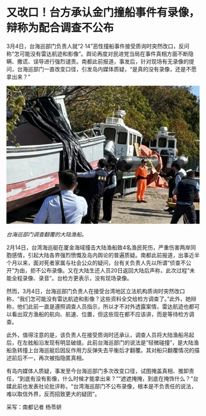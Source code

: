 # 又改口！台方承认金门撞船事件有录像，辩称为配合调查不公布

3月4日，台海巡部门负责人就“2·14”恶性撞船事件接受质询时突然改口，反问称“怎可能没有雷达航迹和影像”。舆论再度对民进党当局在事件真相方面不断隐瞒、撒谎、误导进行强烈谴责。南都此前报道，事发后，针对现场有无录像的提问，台海巡部门一直改变口径，引发岛内媒体质疑，“是真的没有录像，还是不愿拿出来？”

![0fbe8b356e3c3c382b9240017189c1c1.jpg](https://raw.githubusercontent.com/qqhsx/qqnews_image/main/2024/03/05/又改口！台方承认金门撞船事件有录像，辩称为配合调查不公布/0fbe8b356e3c3c382b9240017189c1c1.jpg)

_台海巡部门调查翻覆的大陆渔船。_

2月14日，台湾海巡艇在厦金海域撞击大陆渔船致4名渔民死伤，严重伤害两岸同胞感情，引起大陆各界强烈愤慨及岛内舆论的普遍质疑。南都此前报道，出事近半个月以来，面对死者家属与社会公众的疑问，台有关负责人先以所谓“侦查不公开”为由，拒不公布录像。又在大陆生还人员20日返回大陆后声称，此次过程“未能全程录像、录音”。台检方更表示，没有现场录像。

然而，3月4日，台海巡部门负责人在接受台湾地区立法机构质询时突然改口称，“我们怎可能没有雷达航迹和影像？这些资料全交给检方调查了。”此外，她辩称，他们此前一直是遵照调查人员指示，所以才不对外透露案情，雷达航迹也都可以看出双方渔船的航向、航速、位置，但这些现在都不应该讲，而是等待检方调查。

此外，值得注意的是，该负责人在接受质询时还承认，调查人员将大陆渔船吊起后，在左舷船沿发现有明显破缝。此前台海巡部门的说法是“轻微碰撞”，是大陆渔船急转撞上台海巡艇后因反作用力反弹失去平衡后才翻覆。其对船只翻覆情况的描述前后不一，再次被指隐匿真相。

有岛内媒体人质疑，事发至今台海巡部门多次改变口径，试图掩盖真相、推卸责任，“到底有没有影像，什么时候才能拿出来？”“遮遮掩掩，到底在掩饰什么？”台媒此前也发表社论批评称，“台湾海巡部门不公布录像，根本是不负责任的说法，难以取信外界，反而招致更大的疑团”。

采写：南都记者 杨苓妍

